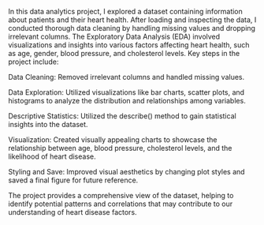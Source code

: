 In this data analytics project, I explored a dataset containing information about patients and their heart health. After loading and inspecting the data, I conducted thorough data cleaning by handling missing values and dropping irrelevant columns. The Exploratory Data Analysis (EDA) involved visualizations and insights into various factors affecting heart health, such as age, gender, blood pressure, and cholesterol levels.
Key steps in the project include:

Data Cleaning: Removed irrelevant columns and handled missing values.

Data Exploration: Utilized visualizations like bar charts, scatter plots, and histograms to analyze the distribution and relationships among variables.

Descriptive Statistics: Utilized the describe() method to gain statistical insights into the dataset.

Visualization: Created visually appealing charts to showcase the relationship between age, blood pressure, cholesterol levels, and the likelihood of heart disease.

Styling and Save: Improved visual aesthetics by changing plot styles and saved a final figure for future reference.

The project provides a comprehensive view of the dataset, helping to identify potential patterns and correlations that may contribute to our understanding of heart disease factors.
